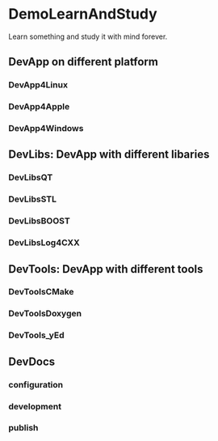# DemoLearnAndStudy
Learn something and study it with mind forever.

## DevApp on different platform

### DevApp4Linux

### DevApp4Apple

### DevApp4Windows


## DevLibs: DevApp with different libaries

### DevLibsQT

### DevLibsSTL

### DevLibsBOOST

### DevLibsLog4CXX


## DevTools: DevApp with different tools

### DevToolsCMake

### DevToolsDoxygen

### DevTools_yEd


## DevDocs 

### configuration

### development

### publish

